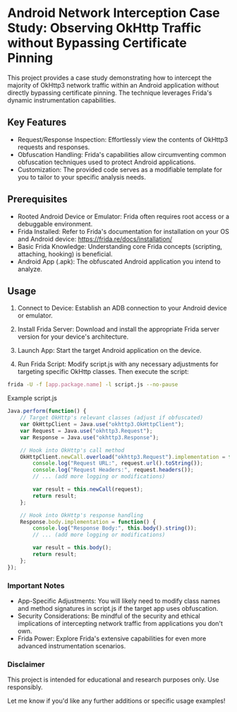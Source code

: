 # Android Network Interception Case Study: Observing OkHttp Traffic without Bypassing Certificate Pinning

This project provides a case study demonstrating how to intercept the majority of OkHttp3 network traffic within an Android application without directly bypassing certificate pinning. The technique leverages Frida's dynamic instrumentation capabilities.

## Key Features

- Request/Response Inspection: Effortlessly view the contents of OkHttp3 requests and responses.
- Obfuscation Handling: Frida's capabilities allow circumventing common obfuscation techniques used to protect Android applications.
- Customization: The provided code serves as a modifiable template for you to tailor to your specific analysis needs.

## Prerequisites

- Rooted Android Device or Emulator: Frida often requires root access or a debuggable environment.
- Frida Installed: Refer to Frida's documentation for installation on your OS and Android device: https://frida.re/docs/installation/
- Basic Frida Knowledge: Understanding core Frida concepts (scripting, attaching, hooking) is beneficial.
- Android App (.apk): The obfuscated Android application you intend to analyze.


## Usage

1. Connect to Device: Establish an ADB connection to your Android device or emulator.

2. Install Frida Server: Download and install the appropriate Frida server version for your device's architecture.

3. Launch App: Start the target Android application on the device.

4. Run Frida Script: Modify script.js with any necessary adjustments for targeting specific OkHttp classes. Then execute the script:

```bash
frida -U -f [app.package.name] -l script.js --no-pause
```




Example script.js

```javaScript
Java.perform(function() {
    // Target OkHttp's relevant classes (adjust if obfuscated)
    var OkHttpClient = Java.use("okhttp3.OkHttpClient");
    var Request = Java.use("okhttp3.Request");
    var Response = Java.use("okhttp3.Response");

    // Hook into OkHttp's call method
    OkHttpClient.newCall.overload("okhttp3.Request").implementation = function(request) {
        console.log("Request URL:", request.url().toString());
        console.log("Request Headers:", request.headers());
        // ... (add more logging or modifications)

        var result = this.newCall(request); 
        return result;
    };

    // Hook into OkHttp's response handling
    Response.body.implementation = function() {
        console.log("Response Body:", this.body().string());
        // ... (add more logging or modifications)

        var result = this.body();
        return result;
    };
});
```


### Important Notes

- App-Specific Adjustments: You will likely need to modify class names and method signatures in script.js if the target app uses obfuscation.
- Security Considerations: Be mindful of the security and ethical implications of intercepting network traffic from applications you don't own.
- Frida Power: Explore Frida's extensive capabilities for even more advanced instrumentation scenarios.


### Disclaimer

This project is intended for educational and research purposes only. Use responsibly.

Let me know if you'd like any further additions or specific usage examples!
